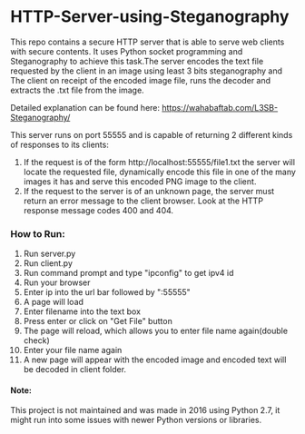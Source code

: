 # HTTP-Server-using-Steganography

This repo contains a secure HTTP server that is able to serve web clients with secure contents. It uses Python socket programming and Steganography to achieve this task.The server encodes the text file requested by the client in an image using least 3 bits steganography and The client on receipt of the encoded image file, runs the decoder and extracts the .txt file from the image. 

Detailed explanation can be found here: 
https://wahabaftab.com/L3SB-Steganography/

This server runs on port 55555 and is capable of returning 2 different kinds of responses to its clients:
1. If the request is of the form http://localhost:55555/file1.txt the server will locate the requested file, dynamically encode this file in one of the many images it has and serve this encoded PNG image to the client.
2. If the request to the server is of an unknown page, the server must return an error message to the client browser. Look at the HTTP response message codes 400 and 404.

### How to Run:
1) Run server.py
2) Run client.py
3) Run command prompt and type "ipconfig" to get ipv4 id
4) Run your browser 
5) Enter ip into the url bar followed by ":55555"
6) A page will load
7) Enter filename into the text box
8) Press enter or click on "Get File" button
9) The page will reload, which allows you to enter file name again(double check)
10) Enter your file name again
11) A new page will appear with the encoded image and encoded text will be decoded 
    in client folder.
    
#### Note: 
This project is not maintained and was made in 2016 using Python 2.7, it might run into some issues with newer Python versions or libraries.
